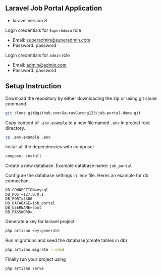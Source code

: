 ## Laravel Job Portal Application

-   laravel version 8

Login credentials for `SuperAdmin` role
-   Email: superadmin@superadmin.com
-   Password: password

Login credentials for `admin` role
-   Email: admin@admin.com
-   Password: password

## Setup Instruction

Download the repository by either downloading the zip or using git clone command

```bash
git clone git@github.com:GauravGurung123/job-portal-demo.git
```

Copy content of `.env.example` to a new file named `.env` in project root directory.

```bash
cp .env.example .env
```

Install all the dependencies with composer

```bash
composer install 
```

Create a new database. Example database name: `job_portal`

Configure the database settings in .env file. Heres an example for db connection.

```env
DB_CONNECTION=mysql
DB_HOST=127.0.0.1
DB_PORT=3306
DB_DATABASE=job_portal
DB_USERNAME=root
DB_PASSWORD=
```

Generate a key for laravel project

```bash
php artisan key:generate
```

Run migrations and seed the database(create tables in db)

```bash
php artisan migrate --seed
```

Finally run your project using

```bash
php artisan serve
```

